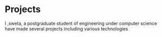 # Projects
I ,sweta, a postgraduate student of engineering under computer science have made several projects including various technologies
